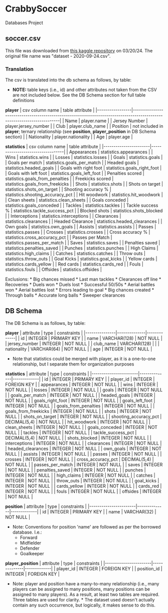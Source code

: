 # CrabbySoccer
Databases Project

## soccer.csv
This file was downloaded from [this kaggle repository](https://www.kaggle.com/code/desalegngeb/english-premier-league-players-statistics/input) on 03/20/24. The original file name was "dataset - 2020-09-24.csv".

### Translation
The csv is translated into the db schema as follows, by table:

* <b>NOTE: </b> table keys (i.e., id) and other attributes not
    taken from the CSV are not included below. See the
    DB Schema section for full table definitions


<b>player</b>
| csv column name | table attribute                                                                                                        |
|-----------------|------------------------------------------------------------------------------------------------------------------------|
| Name            | player.name                                                                                                            |
| Jersey Number   | player.jersey_number                                                                                                   |
| Club            | player.club_name                                                                                                       |
| Position        | not included in <b>player</b>; ternary relationship (see <b>position</b>, <b>player_position</b> in DB Schema section) |
| Nationality     | player.nationality                                                                                                     |
| Age             | player.age                                                                                                             |


<b>statistics</b>
| csv column name       | table attribute                  |
|-----------------------|----------------------------------|
| Appearances           | statistics.appearances           |
| Wins                  | statistics.wins                  |
| Losses                | statistics.losses                |
| Goals                 | statistics.goals                 |
| Goals per match       | statistics.goals_per_match       |
| Headed goals          | statistics.headed_goals          |
| Goals with right foot | statistics.goals_right_foot      |
| Goals with left foot  | statistics.goals_left_foot       |
| Penalties scored      | statistics.goals_from_penalties  |
| Freekicks scored      | statistics.goals_from_freekicks  |
| Shots                 | statistics.shots                 |
| Shots on target       | statistics.shots_on_target       |
| Shooting accuracy %   | statistics.shooting_accuracy_pct |
| Hit woodwork          | statistics.hit_woodwork          |
| Clean sheets          | statistics.clean_sheets          |
| Goals conceded        | statistics.goals_conceded        |
| Tackles               | statistics.tackles               |
| Tackle success %      | statistics.tackle_success_pct    |
| Blocked shots         | statistics.shots_blocked         |
| Interceptions         | statistics.interceptions         |
| Clearances            | statistics.clearances            |
| Headed Clearance      | statistics.headed_clearances     |
| Own goals             | statistics.own_goals             |
| Assists               | statistics.assists               |
| Passes                | statistics.passes                |
| Crosses               | statistics.crosses               |
| Cross accuracy %      | statistics.cross_accuracy_pct    |
| Passes per Match      | statistics.passes_per_match      |
| Saves                 | statistics.saves                 |
| Penalties saved       | statistics.penalties_saved       |
| Punches               | statistics.punches               |
| High Claims           | statistics.high_claims           |
| Catches               | statistics.catches               |
| Throw outs            | statistics.throw_outs            |
| Goal Kicks            | statistics.goal_kicks            |
| Yellow cards          | statistics.cards_yellow          |
| Red cards             | statistics.cards_red             |
| Fouls                 | statistics.fouls                 |
| Offsides              | statistics.offsides              |

Exclusions:
    * Big chances missed
    * Last man tackles
    * Clearances off line
    * Recoveries
    * Duels won
    * Duels lost
    * Successful 50/50s
    * Aerial battles won
    * Aerial battles lost
    * Errors leading to goal
    * Big chances created
    * Through balls
    * Accurate long balls
    * Sweeper clearances
    
## DB Schema

The DB Schema is as follows, by table:

<b>player</b>
| attribute     | type         | constraints |
|---------------|--------------|-------------|
| id            | INTEGER      | PRIMARY KEY |
| name          | VARCHAR(128) | NOT NULL    |
| jersey_number | INTEGER      | NOT NULL    |
| club_name     | VARCHAR(128) |             |
| nationality   | VARCHAR(64)  | NOT NULL    |
| age           | INTEGER      | NOT NULL    |

* Note that statistics could be merged with player, as it is a one-to-one relationship, but I separate them for organization purposes

<b>statistics</b>
| attribute             | type         | constraints |
|-----------------------|--------------|-------------|
| id                    | INTEGER      | PRIMARY KEY |
| player_id             | INTEGER      | FOREIGN KEY |
| appearances           | INTEGER      | NOT NULL    |
| wins                  | INTEGER      | NOT NULL    |
| losses                | INTEGER      | NOT NULL    |
| goals                 | INTEGER      | NOT NULL    |
| goals_per_match       | INTEGER      | NOT NULL    |
| headed_goals          | INTEGER      | NOT NULL    |
| goals_right_foot      | INTEGER      | NOT NULL    |
| goals_left_foot       | INTEGER      | NOT NULL    |
| goals_from_penalties  | INTEGER      | NOT NULL    |
| goals_from_freekicks  | INTEGER      | NOT NULL    |
| shots                 | INTEGER      | NOT NULL    |
| shots_on_target       | INTEGER      | NOT NULL    |
| shooting_accuracy_pct | DECIMAL(5,4) | NOT NULL    |
| hit_woodwork          | INTEGER      | NOT NULL    |
| clean_sheets          | INTEGER      | NOT NULL    |
| goals_conceded        | INTEGER      | NOT NULL    |
| tackles               | INTEGER      | NOT NULL    |
| tackle_success_pct    | DECIMAL(5,4) | NOT NULL    |
| shots_blocked         | INTEGER      | NOT NULL    |
| interceptions         | INTEGER      | NOT NULL    |
| clearances            | INTEGER      | NOT NULL    |
| headed_clearances     | INTEGER      | NOT NULL    |
| own_goals             | INTEGER      | NOT NULL    |
| assists               | INTEGER      | NOT NULL    |
| passes                | INTEGER      | NOT NULL    |
| crosses               | INTEGER      | NOT NULL    |
| cross_accuracy_pct    | DECIMAL(5,4) | NOT NULL    |
| passes_per_match      | INTEGER      | NOT NULL    |
| saves                 | INTEGER      | NOT NULL    |
| penalties_saved       | INTEGER      | NOT NULL    |
| punches               | INTEGER      | NOT NULL    |
| high_claims           | INTEGER      | NOT NULL    |
| catches               | INTEGER      | NOT NULL    |
| throw_outs            | INTEGER      | NOT NULL    |
| goal_kicks            | INTEGER      | NOT NULL    |
| cards_yellow          | INTEGER      | NOT NULL    |
| cards_red             | INTEGER      | NOT NULL    |
| fouls                 | INTEGER      | NOT NULL    |
| offsides              | INTEGER      | NOT NULL    |

<b>position</b>
| attribute             | type         | constraints |
|-----------------------|--------------|-------------|
| id                    | INTEGER      | PRIMARY KEY |
| name                  | VARCHAR(32)  | NOT NULL    |
* Note: Conventions for position 'name' are followed as per the borrowed database. I.e.:
    * Forward
    * Midfielder
    * Defender
    * Goalkeeper

<b>player_position</b>
| attribute             | type         | constraints |
|-----------------------|--------------|-------------|
| player_id             | INTEGER      | FOREIGN KEY |
| position_id           | INTEGER      | FOREIGN KEY |

* Note: player and position have a many-to-many relationship (i.e., many players can be assigned to many positions, many positions can be assigned to many players).
    As a result, at least two tables are required. Three tables are used for clarity.
      * The dataset used doesn't actually contain any such occurrence, but logically, it makes sense to do this.



